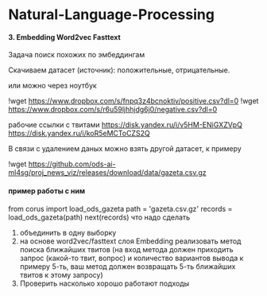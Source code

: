 # Natural-Language-Processing

#### 3. Embedding Word2vec Fasttext
Задача поиск похожих по эмбеддингам

Скачиваем датасет (источник): положительные, отрицательные.

или можно через ноутбук

!wget https://www.dropbox.com/s/fnpq3z4bcnoktiv/positive.csv?dl=0
!wget https://www.dropbox.com/s/r6u59ljhhjdg6j0/negative.csv?dl=0

рабочие ссылки с твитами
https://disk.yandex.ru/i/v5HM-ENiGXZVpQ
https://disk.yandex.ru/i/koR5eMCToCZS2Q

В связи с удалением даных можно взять другой датасет, к примеру

!wget https://github.com/ods-ai-ml4sg/proj_news_viz/releases/download/data/gazeta.csv.gz

#### пример работы с ним 
from corus import load_ods_gazeta
path = 'gazeta.csv.gz'
records = load_ods_gazeta(path)
next(records)
что надо сделать
1. объединить в одну выборку
2. на основе word2vec/fasttext слоя Embedding реализовать метод поиска ближайших твитов
(на вход метода должен приходить запрос (какой-то твит, вопрос) и количество вариантов вывода к примеру 5-ть, ваш метод должен возвращать 5-ть ближайших твитов к этому запросу)
3. Проверить насколько хорошо работают подходы
